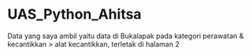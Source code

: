 # UAS_Python_Ahitsa

Data yang saya ambil yaitu data di Bukalapak pada kategori perawatan & kecantikkan > alat kecantikkan, terletak di halaman 2  
